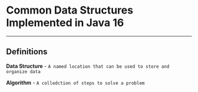 # Common Data Structures Implemented in Java 16

---

## Definitions

**Data Structure** - `A named location that can be used to store and organize data`

**Algorithm** - `A colledction of steps to solve a problem`

